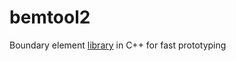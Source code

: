 # bemtool2
Boundary element [library](https://www.ljll.math.upmc.fr/~claeys/) in C++ for fast prototyping


